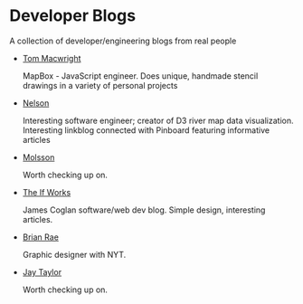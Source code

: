 # Developer Blogs

A collection of developer/engineering blogs from real people

* [Tom Macwright](http://www.macwright.org/)

	MapBox - JavaScript engineer. Does unique, handmade stencil drawings in a variety of personal projects

* [Nelson](http://www.somebits.com/weblog/)
	
	Interesting software engineer; creator of D3 river map data visualization. Interesting linkblog connected with Pinboard featuring informative articles

* [Molsson](http://mo.github.io/)

	Worth checking up on.

* [The If Works](https://blog.jcoglan.com/)

	James Coglan software/web dev blog. Simple design, interesting articles. 

* [Brian Rae](http://www.brianrea.com/)

	Graphic designer with NYT.

* [Jay Taylor](http://jaytaylor.com)

	Worth checking up on.